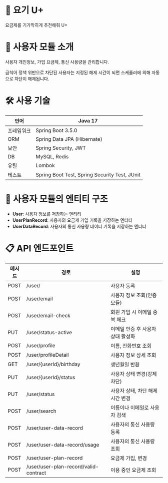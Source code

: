 # 📌 요기 U+
요금제를 기가막히게 추천해줘 U+

# 🧾 사용자 모듈 소개  
사용자 개인정보, 가입 요금제, 통신 사용량을 관리합니다.

금칙어 정책 위반으로 차단된 사용자는 지정된 해제 시간이 되면 스케줄러에 의해 자동으로 차단이 해제됩니다.

# 🛠 사용 기술  
| 언어 | Java 17 |
| --- | --- |
| 프레임워크 | Spring Boot 3.5.0 |
| ORM | Spring Data JPA (Hibernate) |
| 보안 | Spring Security, JWT |
| DB | MySQL, Redis |
| 유틸 | Lombok |
| 테스트 | Spring Boot Test, Spring Security Test, JUnit |

# 🎯 사용자 모듈의 엔티티 구조 
- **User**: 사용자 정보를 저장하는 엔티티
- **UserPlanRecord**: 사용자의 요금제 가입 기록을 저장하는 엔티티
- **UserDataRecord**: 사용자의 통신 사용량 데이터 기록을 저장하는 엔티티

# :clipboard:  API 엔드포인트
|메서드|경로|설명|
|------|---|---|
|POST|/user/|사용자 등록|
|POST|/user/email|사용자 정보 조회(인증 모듈)|
|POST|/user/email-check|회원 가입 시 이메일 중복 체크|
|PUT|/user/status-active|이메일 인증 후 사용자 상태 활성화|
|POST|/user/profile|이름, 전화번호 조회|
|POST|/user/profileDetail|사용자 정보 상세 조회|
|GET|/user/{userId}/birthday|생년월일 반환|
|PUT|/user/{userId}/status|사용자 상태 변경(강제 차단)|
|PUT|/user/status|사용자 상태, 차단 해제 시간 변경|
|POST|/user/search|이름이나 이메일로 사용자 검색|
|POST|/user/user-data-record|사용자의 통신 사용량 등록|
|POST|/user/user-data-record/usage|사용자의 통신 사용량 조회|
|POST|/user/user-plan-record|요금제 가입, 변경|
|POST|/user/user-plan-record/valid-contract|이용 중인 요금제 조회|

